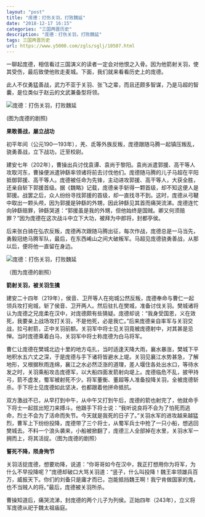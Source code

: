 ```yaml
---
layout: "post"
title: "庞德：打伤关羽，打败魏延"
date: "2018-12-17 16:15"
categories: "三国两晋历史"
description: "庞德：打伤关羽，打败魏延"
tags: 三国两晋历史
url: https://www.y5000.com/zgls/sglj/10507.html
---
```






一聊起庞德，相信看过三国演义的读者一定会对他恨之入骨。因为他箭射关羽，使其受伤，最后致使他败走麦城。下面，我们就来看看历史上的庞德。

此人不仅勇猛善战，武力不亚于关羽、张飞之辈，而且还颇多智谋，乃是马超的智囊，是位类似于赵云的文武兼备型将领。

![庞德：打伤关羽，打败魏延](/uploads/allimg/170113/6-1F113145351M5.JPG)

(图为庞德的剧照)

**果敢善战，屡立战功**

初平年间（公元190—193年），羌、氐等外族反叛，庞德跟随马腾一起镇压叛乱，骁勇善战，立下战功，迁至校尉。

建安七年（202年），曹操出兵讨伐袁谭、袁尚于黎阳。袁尚派遣郭援、高干等人攻取河东，曹操便派遣钟繇率领诸将前去讨伐他们。庞德随马腾的儿子马超在平阳抵御郭援、高干等人。庞德被任命为先锋，主动进攻郭援、高干等人，大获全胜，还亲自斩下郭援首级。据《魏略》记载，庞德亲手斩得一颗首级，却不知这便人是郭援。战罢之后，众人纷纷寻找郭援的首级，却一直找寻不到。这时，庞德从弓鞬中取出一颗头颅，因为郭援是钟繇的外甥，因此钟繇见其首而痛哭流涕。庞德连忙向钟繇赔罪，钟繇哭道：“郭援虽是我的外甥，但他始终是国贼。卿又何须赔罪？”因为庞德在这次战斗中立下大功，被拜为中郎将，封都亭侯。

后来张白骑在弘农反叛，庞德再次跟随马腾出征，每次作战，庞德总是一马当先，勇毅冠绝马腾军队，最后，在东西崤山之间大破叛军。马超见庞德骁勇善战，从那以后，便将他一直留在身边。

![庞德：打伤关羽，打败魏延](/uploads/allimg/170113/6-1F113145K24Z.JPG)

（图为庞德的剧照）

**箭射关羽，被关羽生擒**

建安二十四年（219年），侯音、卫开等人在宛城公然反叛，庞德奉命与曹仁一起领兵攻打宛城，斩了侯音、卫开两人。然后驻扎在樊城，准备讨伐关羽。樊城诸将认为庞德之兄庞柔在汉中，对庞德颇有些猜疑。庞德却说：“我身受国恩，义在效死，我要亲上战场攻打关羽，不是他死，必是我亡。”后来庞德亲自率军与关羽交战，拉弓射箭，正中关羽前额。关羽军中将士见关羽竟被庞德射中，对其甚是忌惮。当时庞德乘着白马，关羽军中将士称庞德为白马将军。

曹仁让庞德在樊城北边十里的地方屯扎，当时适逢天降大雨，襄水暴涨，樊城下平地积水五六丈之深，于是庞德与手下诸将皆避水上堤。关羽见襄江水势甚急，了解地形，又根据秋雨连绵，襄江之水必然泛涨的道理，差人堰住各处出水口，等待水发之时，关羽乘船攻击庞德军，以大船四面发箭射向堤上。庞德临危不乱，披甲持弓，箭不虚发，蜀军被射死不少。将军董衡、董超等人准备投降关羽，全被庞德斩杀。手下将士见庞德如此坚决，也都跟着他拼命抵抗。

双方激战不已，从早打到中午，从中午又打到午后，庞德的箭也射完了，他就命手下将士一起拔出短刀来搏斗。他跟手下将士说：“我听说良将不会为了怕死而逃命，烈士不会为了活命而失节。今天就是我死的日子了。”关羽水军的进攻越来越猛烈，曹军上下纷纷投降，庞德带了三个将士，从蜀军兵士中抢了一只小船，想逃回樊城去。不料一个浪头袭来，小船被掀翻了，庞德三人全部掉在水里，关羽水军一拥而上，将其活捉。（图为庞德的剧照）

**誓死不降，陨身殉节**

关羽活捉庞德，想要劝降，说道：“你哥哥如今在汉中，我正打想用你为将军，为什么不早投降呢？”庞德却破口大骂关羽道：“竖子，什么叫投降！魏王率领雄兵百万，威振天下。你们的刘备只是庸才而已，岂能抵挡魏王啊！我宁肯做国家的鬼，也不当贼人的将。”最后，庞德被关羽所杀。

曹操知道后，痛哭流涕，封庞德的两个儿子为列侯。正始四年（243年），立义将军庞德从祀于魏太祖庙庭。

